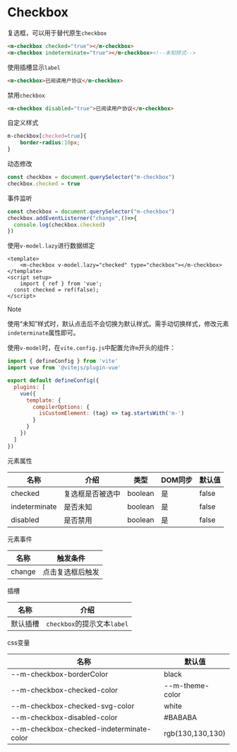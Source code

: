 # Checkbox

复选框，可以用于替代原生`checkbox`

```html
<m-checkbox checked="true"></m-checkbox>
<m-checkbox indeterminate="true"></m-checkbox><!--未知样式-->
```

使用插槽显示`label`

```html
<m-checkbox>已阅读用户协议</m-checkbox>
```

禁用`checkbox`

```html
<m-checkbox disabled="true">已阅读用户协议</m-checkbox>
```

自定义样式

```css
m-checkbox[checked=true]{
	border-radius:10px;
}
```

动态修改

```js
const checkbox = document.querySelector("m-checkbox")
checkbox.checked = true
```

事件监听

```javascript
const checkbox = document.querySelector("m-checkbox")
checkbox.addEventListerner("change",()=>{
  console.log(checkbox.checked)
})
```

使用`v-model.lazy`进行数据绑定

```vue
<template>
	<m-checkbox v-model.lazy="checked" type="checkbox"></m-checkbox>
</template>
<script setup>
	import { ref } from 'vue';
  const checked = ref(false);
</script>
```

> [!NOTE]
>
> 使用“未知”样式时，默认点击后不会切换为默认样式。需手动切换样式，修改元素`indeterminate`属性即可。
>
> 使用`v-model`时，在`vite.config.js`中配置允许`m`开头的组件：
>
> ```js
> import { defineConfig } from 'vite'
> import vue from '@vitejs/plugin-vue'
> 
> export default defineConfig({
>   plugins: [
>     vue({
>       template: {
>         compilerOptions: {
>           isCustomElement: (tag) => tag.startsWith('m-')
>         }
>       }
>     })
>   ]
> })
> ```

元素属性

| 名称          | 介绍             | 类型    | DOM同步 | 默认值 |
| ------------- | ---------------- | ------- | ------- | ------ |
| checked       | 复选框是否被选中 | boolean | 是      | false  |
| indeterminate | 是否未知         | boolean | 是      | false  |
| disabled      | 是否禁用         | boolean | 是      | false  |

元素事件

| 名称   | 触发条件         |
| ------ | ---------------- |
| change | 点击复选框后触发 |

插槽

| 名称     | 介绍                        |
| -------- | --------------------------- |
| 默认插槽 | `checkbox`的提示文本`label` |

css变量

| 名称                                     | 默认值           |
| ---------------------------------------- | ---------------- |
| --m-checkbox-borderColor                 | black            |
| --m-checkbox-checked-color               | --m-theme-color  |
| --m-checkbox-checked-svg-color           | white            |
| --m-checkbox-disabled-color              | #BABABA          |
| --m-checkbox-checked-indeterminate-color | rgb(130,130,130) |

